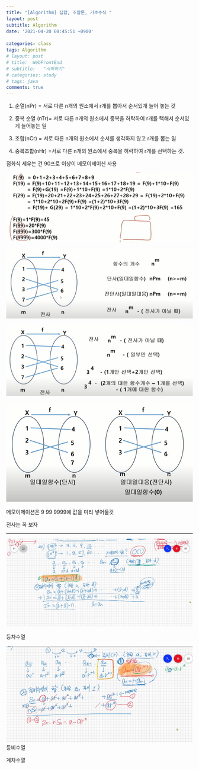 ```yaml
---
title: "[Algorithm] 집합, 조합론, 기초수식 "
layout: post
subtitle: Algorithm
date: '2021-04-20 08:45:51 +0900'

categories: class
tags: Algorithm
# layout: post
# title:  WebFrontEnd
# subtitle:   "시작하기"
# categories: study
# tags: java
comments: true
---
```



1. 순열(nPr) = 서로 다른 n개의 원소에서 r개를 뽑아서 순서있개 늘어 놓는 것

2. 중복 순열 (nTr)= 서로 다른 n개의 원소에서 중복을 허락하여 r개를 택해서 순서있게 늘어놓는 일

3. 조합(nCr) = 서로 다른 n개의 원소에서 순서를 생각하지 않고 r개를 뽑는 일

4. 중복조합(nHr) =서로 다른 n개의 원소에서 중복을 허락하여 r개를 선택하는 것.

점화식 세우는 건 90프로 이상이 메모이제이션 사용


![20210420_154254](/assets/20210420_154254.png)




![20210420_155531](/assets/20210420_155531.png)

![20210420_155547](/assets/20210420_155547.png)

![20210420_155601](/assets/20210420_155601.png)


메모이제이션은
9
99
9999에 값을 미리 넣어둘것


전사는 꼭 보자


----


![20210420_165133](/assets/20210420_165133.png)


등차수열


![20210420_170412](/assets/20210420_170412.png)
등비수열



계차수열
